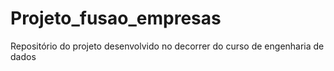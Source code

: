 # Projeto_fusao_empresas
Repositório do projeto desenvolvido no decorrer do curso de engenharia de dados
